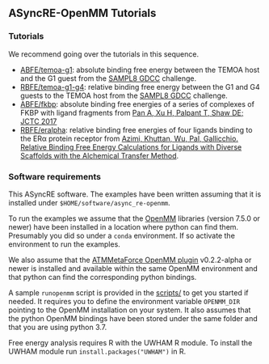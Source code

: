 ASyncRE-OpenMM Tutorials
------------------------

### Tutorials

We recommend going over the tutorials in this sequence. 

- [ABFE/temoa-g1](ABFE/temoa-g1): absolute binding free energy between the TEMOA host and the G1 guest from the [SAMPL8 GDCC](https://github.com/samplchallenges/SAMPL8/tree/master/host_guest/GDCC) challenge.
 - [RBFE/temoa-g1-g4](RBFE/temoa-g1-g4): relative binding free energy between the G1 and G4 guests to the TEMOA host from the [SAMPL8 GDCC](https://github.com/samplchallenges/SAMPL8/tree/master/host_guest/GDCC) challenge.
- [ABFE/fkbp](ABFE/fkbp): absolute binding free energies of a series of complexes of FKBP with ligand fragments from [Pan A, Xu H, Palpant T, Shaw DE; JCTC 2017](http://dx.doi.org/10.1021/acs.jctc.7b00172)
- [RBFE/eralpha](RBFE/eralpha): relative binding free energies of four ligands binding to the ERα protein receptor from [Azimi, Khuttan, Wu, Pal, Gallicchio. Relative Binding Free Energy Calculations for Ligands with Diverse Scaffolds with the Alchemical Transfer Method](https://pubs.acs.org/doi/10.1021/acs.jcim.1c01129).

### Software requirements

This ASyncRE software. The examples have been written assuming that it is installed under `$HOME/software/async_re-openmm`.

To run the examples we assume that the [OpenMM](http://openmm.org) libraries (version 7.5.0 or newer) have been installed in a location where python can find them. Presumably you did so under a `conda` environment. If so activate the environment to run the examples.

We also assume that the [ATMMetaForce OpenMM plugin](https://github.com/Gallicchio-Lab/openmm-atmmetaforce-plugin) v0.2.2-alpha or newer is installed and available within the same OpenMM environment and that python can find the corresponding python bindings.

A sample `runopenmm` script is provided in the  [scripts/]( https://github.com/Gallicchio-Lab/async_re-openmm/tree/master/examples/scripts) to get you started if needed. It requires you to define the environment variable `OPENMM_DIR` pointing to the OpenMM installation on your system. It also assumes that the python OpenMM bindings have been stored under the same folder and that you are using python 3.7.

Free energy analysis requires R with the UWHAM R module. To install the UWHAM module run `install.packages("UWHAM")` in R.

